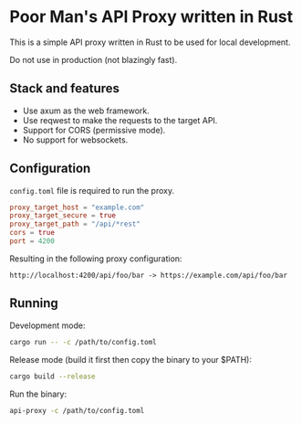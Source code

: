 # Poor Man's API Proxy written in Rust

This is a simple API proxy written in Rust to be used for local development.

Do not use in production (not blazingly fast).

## Stack and features

- Use axum as the web framework.
- Use reqwest to make the requests to the target API.
- Support for CORS (permissive mode).
- No support for websockets.

## Configuration 

`config.toml` file is required to run the proxy.

```toml
proxy_target_host = "example.com"
proxy_target_secure = true
proxy_target_path = "/api/*rest"
cors = true 
port = 4200
```

Resulting in the following proxy configuration:

```
http://localhost:4200/api/foo/bar -> https://example.com/api/foo/bar
```

## Running

Development mode:

```bash
cargo run -- -c /path/to/config.toml
```

Release mode (build it first then copy the binary to your $PATH):

```bash
cargo build --release
```

Run the binary:

```bash
api-proxy -c /path/to/config.toml
```
